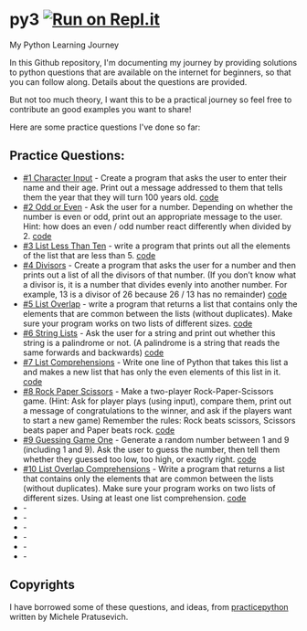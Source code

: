 # py3 [![Run on Repl.it](https://repl.it/badge/github/Liopun/py3)](https://repl.it/github/Liopun/py3)
My Python Learning Journey

In this Github repository, I'm documenting my journey by providing solutions to python questions that are available on the internet for beginners, so that you can follow along. Details about the questions are provided.

But not too much theory, I want this to be a practical journey so feel free to contribute an good examples you want to share!

Here are some practice questions I've done so far:

## Practice Questions:

- [#1 Character Input](https://www.practicepython.org/exercise/2014/01/29/01-character-input.html) - Create a program that asks the user to enter their name and their age. Print out a message addressed to them that tells them the year that they will turn 100 years old. [code](practice/char_input.py)
- [#2 Odd or Even](http://www.practicepython.org/exercise/2014/02/05/02-odd-or-even.html) - Ask the user for a number. Depending on whether the number is even or odd, print out an appropriate message to the user. Hint: how does an even / odd number react differently when divided by 2. [code](practice/odd_even.py)
- [#3 List Less Than Ten](http://www.practicepython.org/exercise/2014/02/15/03-list-less-than-ten.html) - write a program that prints out all the elements of the list that are less than 5. [code](practice/less_than_ten.py)
- [#4 Divisors](http://www.practicepython.org/exercise/2014/02/26/04-divisors.html) - Create a program that asks the user for a number and then prints out a list of all the divisors of that number. (If you don’t know what a divisor is, it is a number that divides evenly into another number. For example, 13 is a divisor of 26 because 26 / 13 has no remainder) [code](practice/divisors.py)
- [#5 List Overlap](http://www.practicepython.org/exercise/2014/03/05/05-list-overlap.html) - write a program that returns a list that contains only the elements that are common between the lists (without duplicates). Make sure your program works on two lists of different sizes. [code](practice/list_overlap.py)
- [#6 String Lists](http://www.practicepython.org/exercise/2014/03/12/06-string-lists.html) - Ask the user for a string and print out whether this string is a palindrome or not. (A palindrome is a string that reads the same forwards and backwards) [code](practice/palindrome.py)
- [#7 List Comprehensions](http://www.practicepython.org/exercise/2014/03/19/07-list-comprehensions.html) - Write one line of Python that takes this list a and makes a new list that has only the even elements of this list in it. [code](practice/list_comprehensions.py)
- [#8 Rock Paper Scissors](http://www.practicepython.org/exercise/2014/03/26/08-rock-paper-scissors.html) - Make a two-player Rock-Paper-Scissors game. (Hint: Ask for player plays (using input), compare them, print out a message of congratulations to the winner, and ask if the players want to start a new game)
Remember the rules: Rock beats scissors, Scissors beats paper and Paper beats rock. [code](practice/rock_paper_scissors.py)
- [#9 Guessing Game One](http://www.practicepython.org/exercise/2014/04/02/09-guessing-game-one.html) - Generate a random number between 1 and 9 (including 1 and 9). Ask the user to guess the number, then tell them whether they guessed too low, too high, or exactly right. [code](practice/guessing_game1.py)
- [#10 List Overlap Comprehensions](http://www.practicepython.org/exercise/2014/04/10/10-list-overlap-comprehensions.html) - Write a program that returns a list that contains only the elements that are common between the lists (without duplicates). Make sure your program works on two lists of different sizes. Using at least one list comprehension. [code](practice/list_overlap_comprehensions.py)
- []() - 
- []() - 
- []() - 
- []() - 
- []() - 
- []() - 

## Copyrights

I have borrowed some of these questions, and ideas, from 
[practicepython](http://www.practicepython.org/) written by Michele Pratusevich.
